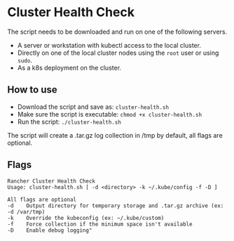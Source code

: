 # Cluster Health Check

The script needs to be downloaded and run on one of the following servers.

* A server or workstation with kubectl access to the local cluster.
* Directly on one of the local cluster nodes using the `root` user or using `sudo`.
* As a k8s deployment on the cluster.

## How to use

* Download the script and save as: `cluster-health.sh`
* Make sure the script is executable: `chmod +x cluster-health.sh`
* Run the script: `./cluster-health.sh`

The script will create a .tar.gz log collection in /tmp by default, all flags are optional.

## Flags

```
Rancher Cluster Health Check
Usage: cluster-health.sh [ -d <directory> -k ~/.kube/config -f -D ]

All flags are optional
-d    Output directory for temporary storage and .tar.gz archive (ex: -d /var/tmp)
-k    Override the kubeconfig (ex: ~/.kube/custom)
-f    Force collection if the minimum space isn't available
-D    Enable debug logging"
```
